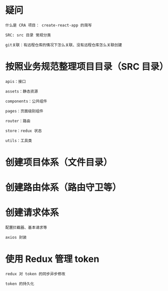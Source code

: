 # 疑问

    什么是 CRA 项目： create-react-app 的简写

    SRC: src 目录 常规分类

    git关联：有远程仓库的情况下怎么关联、没有远程仓库怎么关联创建

# 按照业务规范整理项目目录（SRC 目录）

    apis：接口

    assets：静态资源

    components：公共组件

    pages：页面级别组件

    router：路由

    store：redux 状态

    utils：工具类

# 创建项目体系（文件目录）

# 创建路由体系（路由守卫等）

# 创建请求体系

    配置拦截器、基本请求等

    axios 封装

# 使用 Redux 管理 token

    redux 对 token 的同步异步修改

    token 的持久化
